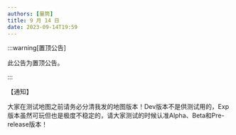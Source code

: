 ```yaml
---
authors: [量筒]
title: 9 月 14 日
date: 2023-09-14T19:59
---
```


:::warning[置顶公告]

此公告为置顶公告。

:::

【通知】

大家在测试地图之前请务必分清我发的地图版本！Dev版本不是供测试用的，Exp版本虽然可玩但也是极度不稳定的，请大家测试的时候认准Alpha、Beta和Pre-release版本！
